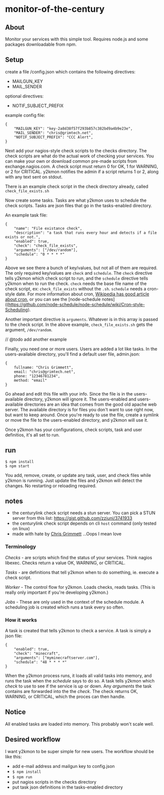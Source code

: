 # monitor-of-the-century

## About

Monitor your services with this simple tool. Requires node.js and some packages downloadable from npm.


## Setup

create a file /config.json which contains the following directives:

  - MAILGUN_KEY
  - MAIL_SENDER


optional directives:
 
  - NOTIF_SUBJECT_PREFIX


example config file:

```
{
    "MAILGUN_KEY": "key-2a8d38f57f293b857c382bd9a4b9e23e",
    "MAIL_SENDER": "chris@grimtech.net",
    "NOTIF_SUBJECT_PREFIX": "CCC Alert",
}
```

Next add your nagios-style check scripts to the checks directory. The check scripts are what do the actual work of checking your services. You can make your own or download common pre-made scripts from exchange.nagios.com. A check script must return 0 for OK, 1 for WARNING, or 2 for CRITICAL. y2kmon notifies the admin if a script returns 1 or 2, along with any text sent on stdout.

There is an example check script in the check directory already, called `check_file_exists.sh`


Now create some tasks. Tasks are what y2kmon uses to schedule the check scripts. Tasks are json files that go in the tasks-enabled directory.

An example task file:

```
{
    "name": "File existance check",
    "description": "a task that runs every hour and detects if a file exists or not.",
    "enabled": true,
    "check": "check_file_exists",
    "arguments": ["/dev/random"],
    "schedule": "0 * * * *"
}
```

Above we see there a bunch of key/values, but not all of them are required. The only required key/values are `check` and `schedule`. The `check` directive tells y2kmon which check script to run, and the `schedule` directive tells y2kmon when to run the check. `check` needs the base file name of the check script, ex: `check_file_exists` without the `.sh`. `schedule` needs a cron-style date. For more information about cron, [Wikipedia has good article about cron](http://en.wikipedia.org/wiki/Cron), or you can see the [node-schedule notes]((https://github.com/node-schedule/node-schedule/wiki/Cron-style-Scheduling).

Another important directive is `arguments`. Whatever is in this array is passed to the check script. In the above example, `check_file_exists.sh` gets the argument, `/dev/random`.

// @todo add another example


Finally, you need one or more users. Users are added a lot like tasks. In the users-available directory, you'll find a default user file, admin.json:

```
{
    fullname: "Chris Grimmett",
    email: "chris@grimtech.net",
    phone: "12346781234",
    method: "email"
}
```

Go ahead and edit this file with your info. Since the file is in the users-available directory, y2kmon will ignore it. The users-enabled and users-available directories are an idea that comes from the good old apache web server. The available directory is for files you don't want to use right now, but want to keep around. Once you're ready to use the file, create a symlink or move the file to the users-enabled directory, and y2kmon will use it.

Once y2kmon has your configurations, check scripts, task and user definitios, it's all set to run. 

## run 

```
$ npm install
$ npm start
```

You add, remove, create, or update any task, user, and check files while y2kmon is running. Just update the files and y2kmon will detect the changes. No restarting or reloading required.


## notes

  - the centurylink check script needs a stun server. You can pick a STUN server from this list: https://gist.github.com/zziuni/3741933
  - the centurylink check script depends on cli `host` command (only tested on linux)
  - made with hate by [Chris Grimmett] ...Oops I mean love


### Terminology

*Checks* - are scripts which find the status of your services. Think nagios libexec. Checks return a value OK, WARNING, or CRITICAL.

*Tasks* - are definitions that tell y2kmon when to do something, ie. execute a check script.

*Worker* - The control flow for y2kmon. Loads checks, reads tasks. (This is really only important if you're developing y2kmon.)

*Jobs* - These are only used in the context of the schedule module. A scheduling job is created which runs a task every so often.


### How it works

A task is created that tells y2kmon to check a service. A task is simply a json file:

```
{
    "enabled": true,
    "check": "minecraft",
    "arguments": ["myminecraftserver.com"],
    "schedule": "48 * * * *"
}
```

When the y2kmon process runs, it loads all valid tasks into memory, and runs the task when the *schedule* says to do so. A task tells y2kmon which *check* to use to see if the service is up or down. Any *arguments* the task contains are forwarded into the the *check*. The check returns OK, WARNING, or CRITICAL, which the proces can then handle.


## Notice

All enabled tasks are loaded into memory. This probably won't scale well.



## Desired workflow

I want y2kmon to be super simple for new users. The workflow should be like this:

* add e-mail address and mailgun key to config.json
* `$ npm install`
* `$ npm run`
* put nagios scripts in the checks directory
* put task json definitions in the tasks-enabled directory




[Chris Grimmett]:http://grimtech.net/about
